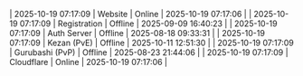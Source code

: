| 2025-10-19 07:17:09 | Website | Online | 2025-10-19 07:17:06 |
| 2025-10-19 07:17:09 | Registration | Offline | 2025-09-09 16:40:23 |
| 2025-10-19 07:17:09 | Auth Server | Offline | 2025-08-18 09:33:31 |
| 2025-10-19 07:17:09 | Kezan (PvE) | Offline | 2025-10-11 12:51:30 |
| 2025-10-19 07:17:09 | Gurubashi (PvP) | Offline | 2025-08-23 21:44:06 |
| 2025-10-19 07:17:09 | Cloudflare | Online | 2025-10-19 07:17:06 |
